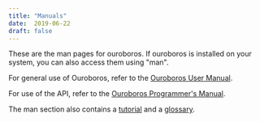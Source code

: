 ```yaml
---
title: "Manuals"
date:  2019-06-22
draft: false
---
```


These are the man pages for ouroboros. If ouroboros is installed on your
system, you can also access them using "man".

For general use of Ouroboros, refer to the [Ouroboros User
Manual](/man/man8/ouroboros.8.html).

For use of the API, refer to the [Ouroboros Programmer's
Manual](/man/man3/flow_alloc.3.html).

The man section also contains a
[tutorial](man/man7/ouroboros-tutorial.7.html) and a
[glossary](man/man7/ouroboros-glossary.7.html).
